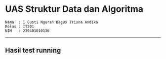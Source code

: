 # UAS Struktur Data dan Algoritma

```
Nama  : I Gusti Ngurah Bagus Trisna Andika
Kelas : IT201
NIM   : 230401010136
```

---

## Hasil test running
